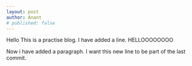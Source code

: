 ```yaml
---
layout: post
author: Anant
# published: false
---
```


Hello This is a practise blog. I have added a line. HELLOOOOOOOO

Now i have added a paragraph. I want this new line to be part of the last commit.